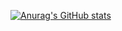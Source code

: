 [![Anurag's GitHub stats](https://github-readme-stats.vercel.app/api?Cumulonimbbus=anuraghazra)](https://github.com/anuraghazra/github-readme-stats)
